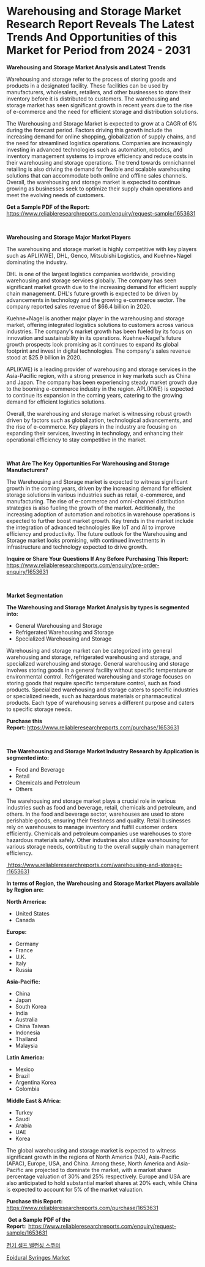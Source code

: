 <p><h1>Warehousing and Storage Market Research Report Reveals The Latest Trends And Opportunities of this Market for Period from 2024 - 2031</h1></p><p><strong>Warehousing and Storage Market Analysis and Latest Trends</strong></p>
<p><p>Warehousing and storage refer to the process of storing goods and products in a designated facility. These facilities can be used by manufacturers, wholesalers, retailers, and other businesses to store their inventory before it is distributed to customers. The warehousing and storage market has seen significant growth in recent years due to the rise of e-commerce and the need for efficient storage and distribution solutions. </p><p>The Warehousing and Storage Market is expected to grow at a CAGR of 6% during the forecast period. Factors driving this growth include the increasing demand for online shopping, globalization of supply chains, and the need for streamlined logistics operations. Companies are increasingly investing in advanced technologies such as automation, robotics, and inventory management systems to improve efficiency and reduce costs in their warehousing and storage operations. The trend towards omnichannel retailing is also driving the demand for flexible and scalable warehousing solutions that can accommodate both online and offline sales channels. Overall, the warehousing and storage market is expected to continue growing as businesses seek to optimize their supply chain operations and meet the evolving needs of customers.</p></p>
<p><strong>Get a Sample PDF of the Report:&nbsp;</strong> <a href="https://www.reliableresearchreports.com/enquiry/request-sample/1653631">https://www.reliableresearchreports.com/enquiry/request-sample/1653631</a></p>
<p>&nbsp;</p>
<p><strong>Warehousing and Storage Major Market Players</strong></p>
<p><p>The warehousing and storage market is highly competitive with key players such as APL(KWE), DHL, Genco, Mitsubishi Logistics, and Kuehne+Nagel dominating the industry. </p><p>DHL is one of the largest logistics companies worldwide, providing warehousing and storage services globally. The company has seen significant market growth due to the increasing demand for efficient supply chain management. DHL's future growth is expected to be driven by advancements in technology and the growing e-commerce sector. The company reported sales revenue of $66.4 billion in 2020.</p><p>Kuehne+Nagel is another major player in the warehousing and storage market, offering integrated logistics solutions to customers across various industries. The company's market growth has been fueled by its focus on innovation and sustainability in its operations. Kuehne+Nagel's future growth prospects look promising as it continues to expand its global footprint and invest in digital technologies. The company's sales revenue stood at $25.9 billion in 2020.</p><p>APL(KWE) is a leading provider of warehousing and storage services in the Asia-Pacific region, with a strong presence in key markets such as China and Japan. The company has been experiencing steady market growth due to the booming e-commerce industry in the region. APL(KWE) is expected to continue its expansion in the coming years, catering to the growing demand for efficient logistics solutions. </p><p>Overall, the warehousing and storage market is witnessing robust growth driven by factors such as globalization, technological advancements, and the rise of e-commerce. Key players in the industry are focusing on expanding their services, investing in technology, and enhancing their operational efficiency to stay competitive in the market.</p></p>
<p>&nbsp;</p>
<p><strong>What Are The Key Opportunities For Warehousing and Storage Manufacturers?</strong></p>
<p><p>The Warehousing and Storage market is expected to witness significant growth in the coming years, driven by the increasing demand for efficient storage solutions in various industries such as retail, e-commerce, and manufacturing. The rise of e-commerce and omni-channel distribution strategies is also fueling the growth of the market. Additionally, the increasing adoption of automation and robotics in warehouse operations is expected to further boost market growth. Key trends in the market include the integration of advanced technologies like IoT and AI to improve efficiency and productivity. The future outlook for the Warehousing and Storage market looks promising, with continued investments in infrastructure and technology expected to drive growth.</p></p>
<p><strong>Inquire or Share Your Questions If Any Before Purchasing This Report:</strong> <a href="https://www.reliableresearchreports.com/enquiry/pre-order-enquiry/1653631">https://www.reliableresearchreports.com/enquiry/pre-order-enquiry/1653631</a></p>
<p>&nbsp;</p>
<p><strong>Market Segmentation</strong></p>
<p><strong>The Warehousing and Storage Market Analysis by types is segmented into:</strong></p>
<p><ul><li>General Warehousing and Storage</li><li>Refrigerated Warehousing and Storage</li><li>Specialized Warehousing and Storage</li></ul></p>
<p><p>Warehousing and storage market can be categorized into general warehousing and storage, refrigerated warehousing and storage, and specialized warehousing and storage. General warehousing and storage involves storing goods in a general facility without specific temperature or environmental control. Refrigerated warehousing and storage focuses on storing goods that require specific temperature control, such as food products. Specialized warehousing and storage caters to specific industries or specialized needs, such as hazardous materials or pharmaceutical products. Each type of warehousing serves a different purpose and caters to specific storage needs.</p></p>
<p><strong>Purchase this Report:&nbsp;</strong><a href="https://www.reliableresearchreports.com/purchase/1653631">https://www.reliableresearchreports.com/purchase/1653631</a></p>
<p>&nbsp;</p>
<p><strong>The Warehousing and Storage Market Industry Research by Application is segmented into:</strong></p>
<p><ul><li>Food and Beverage</li><li>Retail</li><li>Chemicals and Petroleum</li><li>Others</li></ul></p>
<p><p>The warehousing and storage market plays a crucial role in various industries such as food and beverage, retail, chemicals and petroleum, and others. In the food and beverage sector, warehouses are used to store perishable goods, ensuring their freshness and quality. Retail businesses rely on warehouses to manage inventory and fulfill customer orders efficiently. Chemicals and petroleum companies use warehouses to store hazardous materials safely. Other industries also utilize warehousing for various storage needs, contributing to the overall supply chain management efficiency.</p></p>
<p><a href="https://www.reliableresearchreports.com/warehousing-and-storage-r1653631">&nbsp;https://www.reliableresearchreports.com/warehousing-and-storage-r1653631</a></p>
<p><strong>In terms of Region, the Warehousing and Storage Market Players available by Region are:</strong></p>
<p>
    <p> <strong> North America: </strong>
        <ul>
            <li>United States</li>
            <li>Canada</li>
        </ul>
        </p> 
    <p> <strong> Europe: </strong>
        <ul>
            <li>Germany</li>
            <li>France</li>
            <li>U.K.</li>
            <li>Italy</li>
            <li>Russia</li>
        </ul>
        </p> 
    <p> <strong> Asia-Pacific: </strong>
        <ul>
            <li>China</li>
            <li>Japan</li>
            <li>South Korea</li>
            <li>India</li>
            <li>Australia</li>
            <li>China Taiwan</li>
            <li>Indonesia</li>
            <li>Thailand</li>
            <li>Malaysia</li>
        </ul>
        </p> 
    <p> <strong> Latin America: </strong>
        <ul>
            <li>Mexico</li>
            <li>Brazil</li>
            <li>Argentina Korea</li>
            <li>Colombia</li>
        </ul>
        </p> 
    <p> <strong> Middle East & Africa: </strong>
        <ul>
            <li>Turkey</li>
            <li>Saudi</li>
            <li>Arabia</li>
            <li>UAE</li>
            <li>Korea</li>
        </ul>
    </p>
    </p>
<p><p>The global warehousing and storage market is expected to witness significant growth in the regions of North America (NA), Asia-Pacific (APAC), Europe, USA, and China. Among these, North America and Asia-Pacific are projected to dominate the market, with a market share percentage valuation of 30% and 25% respectively. Europe and USA are also anticipated to hold substantial market shares at 20% each, while China is expected to account for 5% of the market valuation.</p></p>
<p><strong>Purchase this Report: </strong><a href="https://www.reliableresearchreports.com/purchase/1653631">https://www.reliableresearchreports.com/purchase/1653631</a></p>
<p>&nbsp;<strong>Get a Sample PDF of the Report:&nbsp;&nbsp;</strong><a href="https://www.reliableresearchreports.com/enquiry/request-sample/1653631">https://www.reliableresearchreports.com/enquiry/request-sample/1653631</a></p>
<p><strong></strong></p>
<p><p><a href="https://medium.com/@chickenlegs8687/%EC%A0%84%EA%B8%B0-%EC%9E%90%EA%B8%B0%EA%B7%A0%ED%98%95-%EC%8A%A4%EC%BF%A0%ED%84%B0-%EC%8B%9C%EC%9E%A5-%EA%B7%9C%EB%AA%A8-%EC%8B%9C%EC%9E%A5-%EC%A0%84%EB%A7%9D-%EB%B0%8F-%EC%8B%9C%EC%9E%A5-%EC%98%88%EC%B8%A1-2024-2031-96673734e150">전기 셀프 밸런싱 스쿠터</a></p><p><a href="https://view.publitas.com/reportprime-1/epidural-syringes-market-report-reveals-the-latest-trends-and-growth-opportunities-of-this-market/">Epidural Syringes Market</a></p></p>